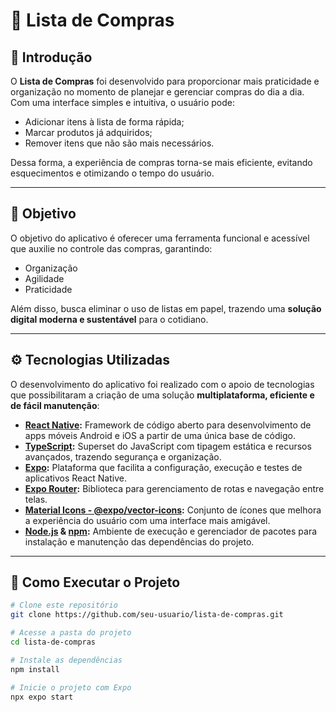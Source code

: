 # 🛒 Lista de Compras

## 📌 Introdução
O **Lista de Compras** foi desenvolvido para proporcionar mais praticidade e organização no momento de planejar e gerenciar compras do dia a dia.  
Com uma interface simples e intuitiva, o usuário pode:

- Adicionar itens à lista de forma rápida;
- Marcar produtos já adquiridos;
- Remover itens que não são mais necessários.

Dessa forma, a experiência de compras torna-se mais eficiente, evitando esquecimentos e otimizando o tempo do usuário.

---

## 🎯 Objetivo
O objetivo do aplicativo é oferecer uma ferramenta funcional e acessível que auxilie no controle das compras, garantindo:

- Organização  
- Agilidade  
- Praticidade  

Além disso, busca eliminar o uso de listas em papel, trazendo uma **solução digital moderna e sustentável** para o cotidiano.

---

## ⚙️ Tecnologias Utilizadas

O desenvolvimento do aplicativo foi realizado com o apoio de tecnologias que possibilitaram a criação de uma solução **multiplataforma, eficiente e de fácil manutenção**:

- **[React Native](https://reactnative.dev/):** Framework de código aberto para desenvolvimento de apps móveis Android e iOS a partir de uma única base de código.
- **[TypeScript](https://www.typescriptlang.org/):** Superset do JavaScript com tipagem estática e recursos avançados, trazendo segurança e organização.
- **[Expo](https://expo.dev/):** Plataforma que facilita a configuração, execução e testes de aplicativos React Native.
- **[Expo Router](https://docs.expo.dev/router/):** Biblioteca para gerenciamento de rotas e navegação entre telas.
- **[Material Icons - @expo/vector-icons](https://icons.expo.fyi/):** Conjunto de ícones que melhora a experiência do usuário com uma interface mais amigável.
- **[Node.js](https://nodejs.org/) & [npm](https://www.npmjs.com/):** Ambiente de execução e gerenciador de pacotes para instalação e manutenção das dependências do projeto.

---

## 🚀 Como Executar o Projeto

```bash
# Clone este repositório
git clone https://github.com/seu-usuario/lista-de-compras.git

# Acesse a pasta do projeto
cd lista-de-compras

# Instale as dependências
npm install

# Inicie o projeto com Expo
npx expo start
